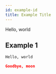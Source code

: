 ```yaml
---
id: example-id
title: Example Title
---
```


Hello, world

## Example 1

<!--DOCUSAURUS_CODE_TABS-->

<!--Request-->

```GraphQL
Hello, world
```

<!--Response-->

```json
Goodbye, moon
```

<!--END_DOCUSAURUS_CODE_TABS-->
